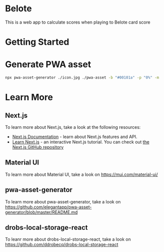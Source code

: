 # Belote
This is a web app to calculate scores when playing to Belote card score

# Getting Started


# Generate PWA asset
```bash
npx pwa-asset-generator ./icon.jpg ./pwa-asset -b "#00101a" -p "0%" -m ./pwa-asset/site.webmanifest -i ./pwa-asset/index.html -q 100 -f -w -d -x 
```

# Learn More
## Next.js
To learn more about Next.js, take a look at the following resources:
- [Next.js Documentation](https://nextjs.org/docs) - learn about Next.js features and API.
- [Learn Next.js](https://nextjs.org/learn) - an interactive Next.js tutorial.
You can check out [the Next.js GitHub repository](https://github.com/vercel/next.js/)
## Material UI
To learn more about Material UI, take a look on https://mui.com/material-ui/
## pwa-asset-generator
To learn more about pwa-asset-generator, take a look on https://github.com/elegantapp/pwa-asset-generator/blob/master/README.md
## drobs-local-storage-react
To leanr more about drobs-local-storage-react, take a look on https://github.com/ddrobecq/drobs-local-storage-react